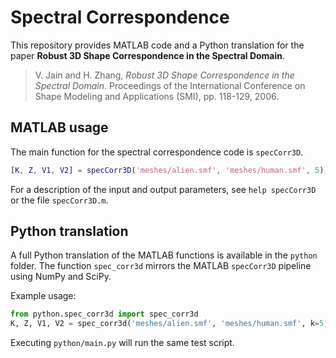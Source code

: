 # Spectral Correspondence

This repository provides MATLAB code and a Python translation for the paper **Robust 3D Shape Correspondence in the Spectral Domain**.

> V. Jain and H. Zhang, *Robust 3D Shape Correspondence in the Spectral Domain*. Proceedings of the International Conference on Shape Modeling and Applications (SMI), pp. 118-129, 2006.

## MATLAB usage

The main function for the spectral correspondence code is `specCorr3D`.

```matlab
[K, Z, V1, V2] = specCorr3D('meshes/alien.smf', 'meshes/human.smf', 5);
```

For a description of the input and output parameters, see `help specCorr3D` or the file `specCorr3D.m`.

## Python translation

A full Python translation of the MATLAB functions is available in the `python` folder. The function `spec_corr3d` mirrors the MATLAB `specCorr3D` pipeline using NumPy and SciPy.

Example usage:

```python
from python.spec_corr3d import spec_corr3d
K, Z, V1, V2 = spec_corr3d('meshes/alien.smf', 'meshes/human.smf', k=5)
```

Executing `python/main.py` will run the same test script.

